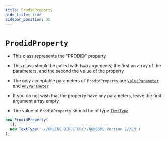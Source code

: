 ```yaml
---
title: ProdidProperty
hide_title: true
sidebar_position: 35
---
```


# `ProdidProperty`

* This class represents the "PRODID" property

* This class should be called with two arguments, the first an array of the parameters, and the second the value of the property

* The only acceptable parameters of ```ProdidProperty``` are [`ValueParameter`](/documentation/parameters/valueparameter) and [`AnyParameter`](/documentation/parameters/anyparameter)

* If you do not wish that the property have any parameters, leave the first argument array empty

* The value of ```ProdidProperty``` should be of type [`TextType`](/documentation/values/texttype-and-textlisttype)

```js
new ProdidProperty(
  [],
  new TextType('-//ONLINE DIRECTORY//NONSGML Version 1//EN')
);
```

